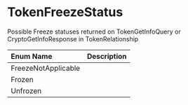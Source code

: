 # TokenFreezeStatus

Possible Freeze statuses returned on TokenGetInfoQuery or CryptoGetInfoResponse in TokenRelationship

| Enum Name | Description |
| :--- | :--- |
| FreezeNotApplicable |  |
| Frozen |  |
| Unfrozen |  |

#### 

